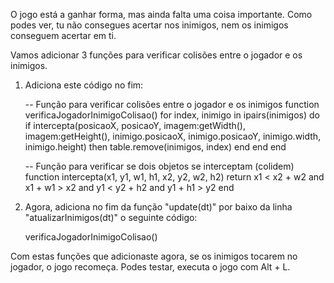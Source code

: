 
O jogo está a ganhar forma, mas ainda falta uma coisa importante. Como podes ver, tu não consegues acertar nos inimigos, nem os inimigos conseguem acertar em ti.

Vamos adicionar 3 funções para verificar colisões entre o jogador e os inimigos.

1. Adiciona este código no fim: 

    -- Função para verificar colisões entre o jogador e os inimigos
    function verificaJogadorInimigoColisao()
        for index, inimigo in ipairs(inimigos) do
            if intercepta(posicaoX, posicaoY, imagem:getWidth(), imagem:getHeight(), inimigo.posicaoX, inimigo.posicaoY, inimigo.width, inimigo.height) then
                table.remove(inimigos, index)
            end
        end
    end

    -- Função para verificar se dois objetos se interceptam (colidem)
    function intercepta(x1, y1, w1, h1, x2, y2, w2, h2)
        return x1 < x2 + w2 and
        x1 + w1 > x2 and
        y1 < y2 + h2 and
        y1 + h1 > y2
    end

2. Agora, adiciona no fim da função "update(dt)" por baixo da linha "atualizarInimigos(dt)" o seguinte código:

    verificaJogadorInimigoColisao()

Com estas funções que adicionaste agora, se os inimigos tocarem no jogador, o jogo recomeça. Podes testar, executa o jogo com Alt + L. 
